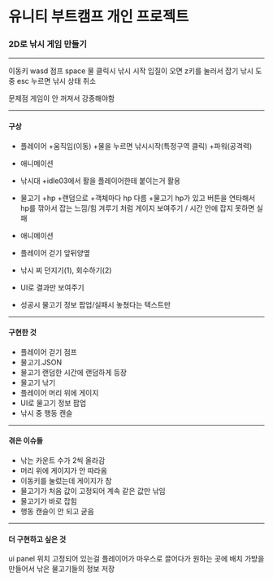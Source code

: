 # 유니티 부트캠프 개인 프로젝트

### 2D로 낚시 게임 만들기
------------------------------------------
이동키 wasd
점프 space
물 클릭시 낚시 시작
입질이 오면 z키를 눌러서 잡기
낚시 도중 esc 누르면 낚시 상태 취소

문제점 게임이 안 꺼져서 강종해야함 

------------------------------------------
#### 구상

+ 플레이어
 +움직임(이동)
 +물을 누르면 낚시시작(특정구역 클릭)
 +파워(공격력)
 + 애니메이션

+ 낚시대
 +idle03에서 활을 플레이어한테 붙이는거 활용

+ 물고기 
 +hp
 +랜덤으로
 +객체마다 hp 다름
 +물고기 hp가 있고 버튼을 연타해서 hp를 깎아서 잡는 느낌/힘 겨루기 처럼 게이지 보여주기 / 시간 안에 잡지 못하면 실패

+ 애니메이션
 + 플레이어 걷기 앞뒤양옆
 + 낚시 찌 던지기(1), 회수하기(2) 

+ UI로 결과만 보여주기
 + 성공시 물고기 정보 팝업/실패시 놓쳤다는 텍스트만

------------------------------------------
#### 구현한 것

+ 플레이어 걷기 점프
+ 물고기.JSON
+ 물고기 랜덤한 시간에 랜덤하게 등장
+ 물고기 낚기
+ 플레이어 머리 위에 게이지
+ UI로 물고기 정보 팝업
+ 낚시 중 행동 캔슬
------------------------------------------
#### 겪은 이슈들

+ 낚는 카운트 수가 2씩 올라감
+ 머리 위에 게이지가 안 따라옴
+ 이동키를 눌렀는데 게이지가 참
+ 물고기가 처음 값이 고정되어 계속 같은 값만 낚임
+ 물고기가 바로 잡힘
+ 행동 캔슬이 안 되고 굳음
------------------------------------------
#### 더 구현하고 싶은 것

ui panel 위치 고정되어 있는걸 플레이어가 마우스로 끌어다가 원하는 곳에 배치
가방을 만들어서 낚은 물고기들의 정보 저장






